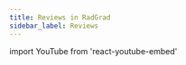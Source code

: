 ```yaml
---
title: Reviews in RadGrad
sidebar_label: Reviews
---
```


import YouTube from 'react-youtube-embed'

<YouTube id="KJ5tgWPfo8Q"/>